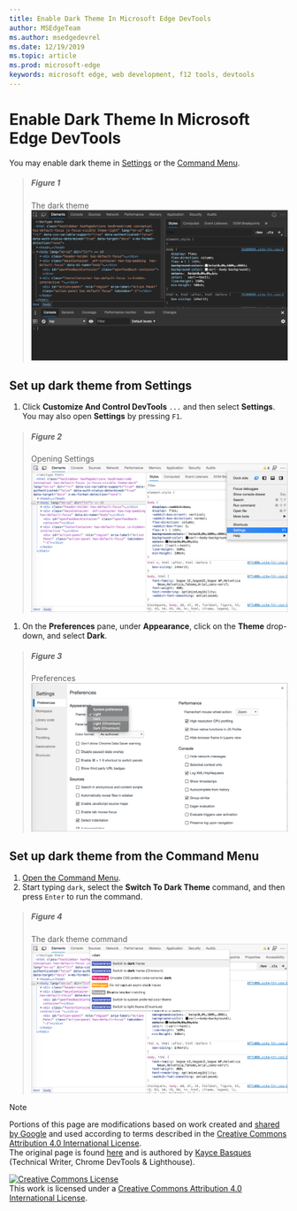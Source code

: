 ```yaml
---
title: Enable Dark Theme In Microsoft Edge DevTools
author: MSEdgeTeam
ms.author: msedgedevrel
ms.date: 12/19/2019
ms.topic: article
ms.prod: microsoft-edge
keywords: microsoft edge, web development, f12 tools, devtools
---
```

<!-- Copyright Kayce Basques 

   Licensed under the Apache License, Version 2.0 (the "License");
   you may not use this file except in compliance with the License.
   You may obtain a copy of the License at

       http://www.apache.org/licenses/LICENSE-2.0

   Unless required by applicable law or agreed to in writing, software
   distributed under the License is distributed on an "AS IS" BASIS,
   WITHOUT WARRANTIES OR CONDITIONS OF ANY KIND, either express or implied.
   See the License for the specific language governing permissions and
   limitations under the License.  -->





# Enable Dark Theme In Microsoft Edge DevTools   

  

You may enable dark theme in [Settings](#set-up-dark-theme-from-settings) or the [Command Menu](#set-up-dark-theme-from-the-command-menu).  

> ##### Figure 1  
> The dark theme  
> ![The dark theme][ImageDarkTheme]  

## Set up dark theme from Settings   

1.  Click **Customize And Control DevTools** `...` and then select **Settings**.  You may also open **Settings** by pressing `F1`.  

> ##### Figure 2  
> Opening Settings  
> ![Opening Settings][ImageOpenSettings]  

1.  On the **Preferences** pane,  under **Appearance**, click on the **Theme** drop-down, and select **Dark**.  

> ##### Figure 3  
> Preferences  
> ![Preferences][ImagePreferences]  

## Set up dark theme from the Command Menu   

1.  [Open the Command Menu][CommandMenu].  
1.  Start typing `dark`, select the **Switch To Dark Theme** command, and then press `Enter` to run the command.  

> ##### Figure 4  
> The dark theme command  
> ![The dark theme command][ImageDarkThemeCommand]  

   



<!-- image links -->  

[ImageDarkTheme]: images/elements-styles-console-dark-theme.msft.png "Figure 1: The dark theme"  
[ImageOpenSettings]: images/options-settings.msft.png "Figure 2: Opening Settings"  
[ImagePreferences]: images/settings-preferences-appearance-theme-dark.msft.png "Figure 3: Preferences"  
[ImageDarkThemeCommand]: images/command-menu-dark.msft.png "Figure 4: The dark theme command"  

<!-- links -->  

[CommandMenu]: ../command-menu/index.md "Command Menu"  

> [!NOTE]
> Portions of this page are modifications based on work created and [shared by Google][GoogleSitePolicies] and used according to terms described in the [Creative Commons Attribution 4.0 International License][CCA4IL].  
> The original page is found [here](https://developers.google.com/web/tools/chrome-devtools/customize/dark-theme) and is authored by [Kayce Basques][KayceBasques] \(Technical Writer, Chrome DevTools & Lighthouse\).  

[![Creative Commons License][CCby4Image]][CCA4IL]  
This work is licensed under a [Creative Commons Attribution 4.0 International License][CCA4IL].  

[CCA4IL]: http://creativecommons.org/licenses/by/4.0  
[CCby4Image]: https://i.creativecommons.org/l/by/4.0/88x31.png  
[GoogleSitePolicies]: https://developers.google.com/terms/site-policies  
[KayceBasques]: https://developers.google.com/web/resources/contributors/kaycebasques  
